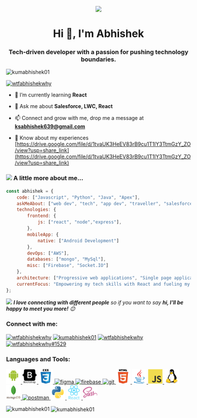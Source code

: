 <div align="center">
  <img src="https://media.giphy.com/media/f3iwJFOVOwuy7K6FFw/giphy.gif">
</div>
<h1 align="center">Hi 👋, I'm Abhishek</h1>
<h3 align="center">Tech-driven developer with a passion for pushing technology boundaries.</h3>

<p align="left"> <img src="https://komarev.com/ghpvc/?username=kumabhishek01&label=Profile%20views&color=0e75b6&style=flat" alt="kumabhishek01" /> </p>

<p align="left"> <a href="https://twitter.com/wtfabhishekwhy" target="blank"><img src="https://img.shields.io/twitter/follow/wtfabhishekwhy?logo=twitter&style=for-the-badge" alt="wtfabhishekwhy" /></a> </p>

- 🌱 I’m currently learning **React**

- 💬 Ask me about **Salesforce, LWC, React**

- 📫 Connect and grow with me, drop me a message at **ksabhishek639@gmail.com**

- 📄 Know about my experiences [https://drive.google.com/file/d/1tvaUK3HeEV83rB9cu1T1lY3TtmGzY_ZO/view?usp=share_link](https://drive.google.com/file/d/1tvaUK3HeEV83rB9cu1T1lY3TtmGzY_ZO/view?usp=share_link)


### <img src="https://media.giphy.com/media/VgCDAzcKvsR6OM0uWg/giphy.gif" width="50"> A little more about me...  

```javascript
const abhishek = {
    code: ["Javascript", "Python", "Java", "Apex"],
    askMeAbout: ["web dev", "tech", "app dev", "traveller", "salesforce"],
    technologies: {
        frontend: {
            js: ["react", "node","express"],
        },
        mobileApp: {
            native: ["Android Development"]
        },
        devOps: ["AWS"],
        databases: ["mongo", "MySql"],
        misc: ["Firebase", "Socket.IO"]
    },
    architecture: ["Progressive web applications", "Single page applications"],
    currentFocus: "Empowering my tech skills with React and fueling my wanderlust by exploring India."
};
```

<img src="https://media.giphy.com/media/LnQjpWaON8nhr21vNW/giphy.gif" width="60"> <em><b>I love connecting with different people</b> so if you want to say <b>hi, I'll be happy to meet you more!</b> 😊</em>

<h3 align="left">Connect with me:</h3>
<p align="left">
<a href="https://twitter.com/wtfabhishekwhy" target="blank"><img align="center" src="https://raw.githubusercontent.com/rahuldkjain/github-profile-readme-generator/master/src/images/icons/Social/twitter.svg" alt="wtfabhishekwhy" height="30" width="40" /></a>
<a href="https://linkedin.com/in/kumabhishek01" target="blank"><img align="center" src="https://raw.githubusercontent.com/rahuldkjain/github-profile-readme-generator/master/src/images/icons/Social/linked-in-alt.svg" alt="kumabhishek01" height="30" width="40" /></a>
<a href="https://instagram.com/wtfabhishekwhy" target="blank"><img align="center" src="https://raw.githubusercontent.com/rahuldkjain/github-profile-readme-generator/master/src/images/icons/Social/instagram.svg" alt="wtfabhishekwhy" height="30" width="40" /></a>
<a href="https://discord.gg/wtfabhishekwhy#1529" target="blank"><img align="center" src="https://raw.githubusercontent.com/rahuldkjain/github-profile-readme-generator/master/src/images/icons/Social/discord.svg" alt="wtfabhishekwhy#1529" height="30" width="40" /></a>
</p>

<h3 align="left">Languages and Tools:</h3>
<p align="left"> <a href="https://developer.android.com" target="_blank" rel="noreferrer"> <img src="https://raw.githubusercontent.com/devicons/devicon/master/icons/android/android-original-wordmark.svg" alt="android" width="40" height="40"/> </a> <a href="https://getbootstrap.com" target="_blank" rel="noreferrer"> <img src="https://raw.githubusercontent.com/devicons/devicon/master/icons/bootstrap/bootstrap-plain-wordmark.svg" alt="bootstrap" width="40" height="40"/> </a> <a href="https://www.w3schools.com/css/" target="_blank" rel="noreferrer"> <img src="https://raw.githubusercontent.com/devicons/devicon/master/icons/css3/css3-original-wordmark.svg" alt="css3" width="40" height="40"/> </a> <a href="https://www.figma.com/" target="_blank" rel="noreferrer"> <img src="https://www.vectorlogo.zone/logos/figma/figma-icon.svg" alt="figma" width="40" height="40"/> </a> <a href="https://firebase.google.com/" target="_blank" rel="noreferrer"> <img src="https://www.vectorlogo.zone/logos/firebase/firebase-icon.svg" alt="firebase" width="40" height="40"/> </a> <a href="https://git-scm.com/" target="_blank" rel="noreferrer"> <img src="https://www.vectorlogo.zone/logos/git-scm/git-scm-icon.svg" alt="git" width="40" height="40"/> </a> <a href="https://www.w3.org/html/" target="_blank" rel="noreferrer"> <img src="https://raw.githubusercontent.com/devicons/devicon/master/icons/html5/html5-original-wordmark.svg" alt="html5" width="40" height="40"/> </a> <a href="https://www.java.com" target="_blank" rel="noreferrer"> <img src="https://raw.githubusercontent.com/devicons/devicon/master/icons/java/java-original.svg" alt="java" width="40" height="40"/> </a> <a href="https://developer.mozilla.org/en-US/docs/Web/JavaScript" target="_blank" rel="noreferrer"> <img src="https://raw.githubusercontent.com/devicons/devicon/master/icons/javascript/javascript-original.svg" alt="javascript" width="40" height="40"/> </a> <a href="https://www.linux.org/" target="_blank" rel="noreferrer"> <img src="https://raw.githubusercontent.com/devicons/devicon/master/icons/linux/linux-original.svg" alt="linux" width="40" height="40"/> </a> <a href="https://www.mongodb.com/" target="_blank" rel="noreferrer"> <img src="https://raw.githubusercontent.com/devicons/devicon/master/icons/mongodb/mongodb-original-wordmark.svg" alt="mongodb" width="40" height="40"/> </a> <a href="https://postman.com" target="_blank" rel="noreferrer"> <img src="https://www.vectorlogo.zone/logos/getpostman/getpostman-icon.svg" alt="postman" width="40" height="40"/> </a> <a href="https://www.python.org" target="_blank" rel="noreferrer"> <img src="https://raw.githubusercontent.com/devicons/devicon/master/icons/python/python-original.svg" alt="python" width="40" height="40"/> </a> <a href="https://reactjs.org/" target="_blank" rel="noreferrer"> <img src="https://raw.githubusercontent.com/devicons/devicon/master/icons/react/react-original-wordmark.svg" alt="react" width="40" height="40"/> </a> <a href="https://sass-lang.com" target="_blank" rel="noreferrer"> <img src="https://raw.githubusercontent.com/devicons/devicon/master/icons/sass/sass-original.svg" alt="sass" width="40" height="40"/> </a> </p>

<p><img align="left" src="https://github-readme-stats.vercel.app/api/top-langs?username=kumabhishek01&show_icons=true&locale=en&layout=compact" alt="kumabhishek01" /></p>

<p>&nbsp;<img align="center" src="https://github-readme-stats.vercel.app/api?username=kumabhishek01&show_icons=true&locale=en" alt="kumabhishek01" /></p>
